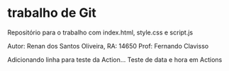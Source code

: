 # trabalho de Git
Repositório para o trabalho com index.html, style.css e script.js    

Autor: Renan dos Santos Oliveira, RA: 14650
Prof: Fernando Clavisso

Adicionando linha para teste da Action...
Teste de data e hora em Actions